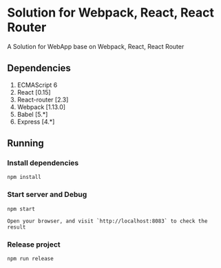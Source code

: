 # Solution for Webpack, React, React Router

A Solution for WebApp base on Webpack, React, React Router

## Dependencies

1. ECMAScript 6
1. React [0.15]
1. React-router [2.3]
1. Webpack [1.13.0]
1. Babel [5.*]
1. Express [4.*]

## Running

### Install dependencies

    npm install
    
### Start server and Debug

    npm start
    
    Open your browser, and visit `http://localhost:8083` to check the result
    
### Release project

    npm run release
